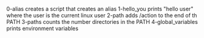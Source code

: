 0-alias creates a script that creates an alias
1-hello_you prints "hello user" where the user is the current linux user
2-path adds /action to the end of th PATH
3-paths counts the number directories in the PATH
4-global_variables prints environment variables
